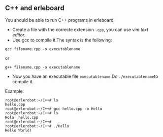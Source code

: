 ## C++ and erleboard

You should be able to run C++ programs in erleboard:
- Create a file with the correcte extension `.cpp`, you can use *vim text editor*.
-  Use gcc to compile it.The syntax is the following:
```
gcc filename.cpp -o executablename
```
or
```
g++ filename.cpp -o executablename
```
- Now you have an executable file `executablename`.Do `./executablename`to compile it.

Example:

```
root@erlerobot:~/C++# ls
hello.cpp
root@erlerobot:~/C++# gcc hello.cpp -o Hello
root@erlerobot:~/C++# ls
Hola  hello.cpp
root@erlerobot:~/C++#
root@erlerobot:~/C++# ./Hello
Hello World!
```
